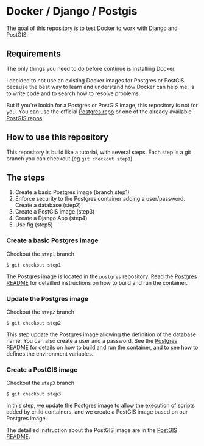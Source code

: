 # Docker / Django / Postgis

The goal of this repository is to test Docker to work with Django and PostGIS.

## Requirements

The only things you need to do before continue is installing Docker.

I decided to not use an existing Docker images for Postgres or PostGIS because
the best way to learn and understand how Docker can help me, is to write code
and to search how to resolve problems.

But if you're lookin for a Postgres or PostGIS image, this repository is not for
you. You can use the official [Postgres repo](https://registry.hub.docker.com/_/postgres/)
or one of the already available [PostGIS repos](https://registry.hub.docker.com/search?q=postgis)

## How to use this repository

This repository is build like a tutorial, with several steps. Each step is a git
branch you can checkout (eg `git checkout step1`)

## The steps

 1. Create a basic Postgres image (branch step1)
 2. Enforce security to the Postgres container adding a user/password. Create a
 database (step2)
 3. Create a PostGIS image (step3)
 4. Create a Django App (step4)
 5. Use fig (step5)

### Create a basic Postgres image

Checkout the `step1` branch

    $ git checkout step1

The Postgres image is located in the `postgres` repository. Read the [Postgres README](postgres/README.md)
for detailled instructions on how to build and run the container.

### Update the Postgres image

Checkout the `step2` branch

    $ git checkout step2

This step update the Postgres image allowing the definition of the database
name. You can also create a user and a password. See the [Postgres README](postgres/README.md)
for details on how to build and run the container, and to see how to defines the environment variables.

### Create a PostGIS image

Checkout the `step3` branch

    $ git checkout step3

In this step, we update the Postgres image to allow the execution of scripts
added by child containers, and we create a PostGIS image based on our Postgres
image.

The detailled instruction about the PostGIS image are in the [PostGIS
README](postgis/README.md).
